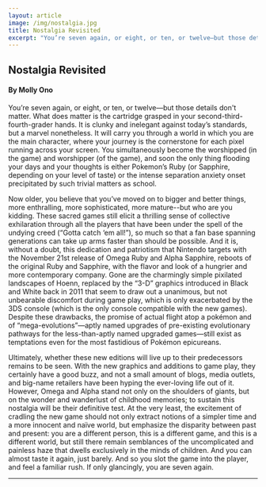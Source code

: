```yaml
---
layout: article
image: /img/nostalgia.jpg
title: Nostalgia Revisited
excerpt: "You’re seven again, or eight, or ten, or twelve—but those details don't matter. What does matter is the cartridge grasped in your second-third-fourth-grader hands. It is clunky and inelegant against today’s standards, but a marvel nonetheless."
---
```


<h2>Nostalgia Revisited</h2>
<h4>By Molly Ono</h4>

You’re seven again, or eight, or ten, or twelve—but those details don't matter. What does matter is the cartridge grasped in your second-third-fourth-grader hands. It is clunky and inelegant against today’s standards, but a marvel nonetheless. It will carry you through a world in which you are the main character, where your journey is the cornerstone for each pixel running across your screen. You simultaneously become the worshipped (in the game) and worshipper (of the game), and soon the only thing flooding your days and your thoughts is either Pokemon’s Ruby (or Sapphire, depending on your level of taste) or the intense separation anxiety onset precipitated by such trivial matters as school. 

Now older, you believe that you’ve moved on to bigger and better things, more enthralling, more sophisticated, more mature--but who are you kidding. These sacred games still elicit a thrilling sense of collective exhilaration through all the players that have been under the spell of the undying creed (“Gotta catch ‘em all!”), so much so that a fan base spanning generations can take up arms faster than should be possible. And it is, without a doubt, this dedication and patriotism that Nintendo targets with the November 21st release of Omega Ruby and Alpha Sapphire, reboots of the original Ruby and Sapphire, with the flavor and look of a hungrier and more contemporary company. Gone are the charmingly simple pixilated landscapes of Hoenn, replaced by the “3-D” graphics introduced in Black and White back in 2011 that seem to draw out a unanimous, but not unbearable discomfort during game play, which is only exacerbated by the 3DS console (which is the only console compatible with the new games). Despite these drawbacks, the promise of actual flight atop a pokémon and of “mega-evolutions”—aptly named upgrades of pre-existing evolutionary pathways for the less-than-aptly named upgraded games—still exist as temptations even for the most fastidious of Pokémon epicureans. 

Ultimately, whether these new editions will live up to their predecessors remains to be seen. With the new graphics and additions to game play, they certainly have a good buzz, and not a small amount of blogs, media outlets, and big-name retailers have been hyping the ever-loving life out of it. However, Omega and Alpha stand not only on the shoulders of giants, but on the wonder and wanderlust of childhood memories; to sustain this nostalgia will be their definitive test. At the very least, the excitement of cradling the new game should not only extract notions of a simpler time and a more innocent and naïve world, but emphasize the disparity between past and present: you are a different person, this is a different game, and this is a different world, but still there remain semblances of the uncomplicated and painless haze that dwells exclusively in the minds of children. And you can almost taste it again, just barely. And so you slot the game into the player, and feel a familiar rush. If only glancingly, you are seven again. 

<hr style="border-color:#7D7D7D;height:0.5px;">
